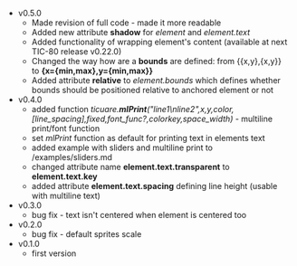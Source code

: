 - v0.5.0
	- Made revision of full code - made it more readable
	- Added new attribute **shadow** for *element* and *element.text*
	- Added functionality of wrapping element's content (available at next TIC-80 release v0.22.0)
	- Changed the way how are a **bounds** are defined: from {{x,y},{x,y}} to **{x={min,max},y={min,max}}**
	- Added attribute **relative** to *element.bounds* which defines whether bounds should be positioned relative to anchored element or not
- v0.4.0
  - added function *ticuare.***mlPrint***("line1\nline2",x,y,color,[line_spacing],fixed,font_func?,colorkey,space_width)* - multiline print/font function 
  - set *mlPrint* function as default for printing text in elements text
  - added example with sliders and multiline print to /examples/sliders.md
  - changed attribute name **element.text.transparent** to **element.text.key**
  - added attribute **element.text.spacing** defining line height (usable with multiline text)
- v0.3.0
  - bug fix - text isn't centered when element is centered too
- v0.2.0
  - bug fix - default sprites scale
- v0.1.0
  - first version
